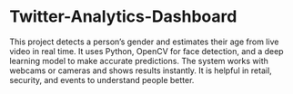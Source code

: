 # Twitter-Analytics-Dashboard
This project detects a person’s gender and estimates their age from live video in real time. It uses Python, OpenCV for face detection, and a deep learning model to make accurate predictions.  The system works with webcams or cameras and shows results instantly. It is helpful in retail, security, and events to understand people better.
